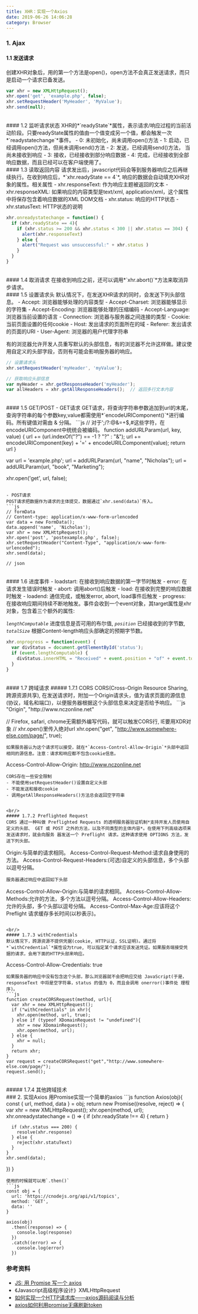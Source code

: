 ```yaml
---
title: XHR：实现一个Axios
date: 2019-06-26 14:06:28
category: Browser
---
```


### 1. Ajax
#### 1.1 发送请求
创建XHR对象后，用的第一个方法是open()，open方法不会真正发送请求，而只是启动一个请求已备发送。
```js
var xhr = new XMLHttpRequest();
xhr.open('get', 'example.php', false);
xhr.setRequestHeader('MyHeader', 'MyValue');
xhr.send(null);
```

<br/>
#### 1.2 监听请求状态
XHR的*`readyState`*属性，表示请求/响应过程的当前活动阶段。只要readyState属性的值由一个值变成另一个值，都会触发一次*`readystatechange`*事件。
- 0: 未初始化，尚未调用open()方法
- 1: 启动，已经调用open()方法，但尚未调用send()方法
- 2: 发送，已经调用send()方法， 当尚未接收到响应
- 3: 接收，已经接收到部分响应数据
- 4: 完成，已经接收到全部响应数据，而且已经可以在客户端使用了。



<br/>
#### 1.3 读取返回内容
请求发出后，javascript代码会等到服务器响应之后再继续执行。在收到响应后，*`xhr.readyState == 4`*, 响应的数据会自动填充XHR对象的属性。相关属性
- xhr.responseText: 作为响应主题被返回的文本
- xhr.responseXML: 如果响应的内容类型是text/xml, application/xml，这个属性中将保存包含着响应数据的XML DOM文档
- xhr.status: 响应的HTTP状态
- xhr.statusText: HTTP状态的说明

```js
xhr.onreadystatechange = function() {
  if (xhr.readyState == 4){
    if (xhr.status >= 200 && xhr.status < 300 || xhr.status == 304) {
      alert(xhr.responseText)
    } else {
      alert("Request was unsuccessful:" + xhr.status )
    }
  }
}
```


<br/>
#### 1.4 取消请求
在接收到响应之前，还可以调用*`xhr.abort()`*方法来取消异步请求。


<br/>
#### 1.5 设置请求头
默认情况下，在发送XHR请求的同时，会发送下列头部信息。
- Accept: 浏览器能够处理的内容类型
- Accept-Charset: 浏览器能够显示的字符集
- Accept-Encoding: 浏览器能够处理的压缩编码
- Accept-Language: 浏览器当前设置的语言
- Connection: 浏览器与服务器之间连接的类型
- Cookie: 当前页面设置的任何cookie
- Host: 发出请求的页面所在的域
- Referer: 发出请求的页面的URI
- User-Agent: 浏览器的用户代理字符串

有的浏览器允许开发人员重写默认的头部信息，有的浏览器不允许这样做。建议使用自定义的头部字段，否则有可能会影响服务器的响应。
```js
// 设置请求头
xhr.setRequestHeader('myHeader', 'myValue');

// 获取响应头部信息
var myHeader = xhr.getResponseHeader('myHeader');
var allHeaders = xhr.getAllResponseHeaders();  // 返回多行文本内容
```


<br/>
#### 1.5 GET/POST
- GET请求
GET请求，将查询字符串参数追加到url的末尾，查询字符串的每个参数key,value都需使用*`encodeURIComponent()`*进行编码。所有键值对需由 & 分隔。
```js
// 对于';/?:@&=+$,#这些字符，在encodeURIComponent中统统会被编码。
function addURLParam(url, key, value) {
  url += (url.indexOf("?") == -1 ? "?" : "&");
  url += encodeURIComponent(key) + '=' + encodeURILComponent(value);
  return url
}

var url = 'example.php';
url = addURLParam(url, "name", "Nicholas");
url = addURLParam(url, "book", "Marketing");

xhr.open('get', url, false);
```

- POST请求
POST请求把数据作为请求的主体提交，数据通过`xhr.send(data)`传入。
```js
// formData
// Content-type: application/x-www-form-urlencoded
var data = new FormData();
data.append('name', 'Nicholas');
var xhr = new XMLHttpRequest();
xhr.open('post', 'postexample.php', false);
xhr.setRequestHeader("Content-Type", "application/x-www-form-urlencoded");
xhr.send(data);

// json
```

<br/>
#### 1.6 进度事件
- loadstart: 在接收到响应数据的第一字节时触发
- error: 在请求发生错误时触发
- abort: 调用abort()后触发
- load: 在接收到完整的响应数据时触发
- loadend: 通信完成，或触发error, abort, load事件后触发
- progress: 在接收响应期间持续不断地触发。事件会收到一个event对象，其target属性是xhr对象，包含着三个额外的属性: 

*`lengthComputable`* 进度信息是否可用的布尔值,
*`position`* 已经接收到的字节数, 
*`totalSize`* 根据Content-length响应头部确定的预期字节数。
```js
xhr.onprogress = function(event) {
  var divStatus = document.getElementById('status');
  if (event.lengthComputable) {
    divStatus.innerHTML = "Received" + event.position + "of" + event.totalSize + "bytes";
  }
}
```

<br/>
#### 1.7 跨域请求
##### 1.7.1 CORS
CORS(Cross-Origin Resource Sharing, 跨源资源共享), 在发送请求时，附加一个Origin请求头，值为请求页面的源信息(协议，域名和端口)，以便服务器根据这个头部信息来决定是否给予响应。
```js
"Origin", "http://www.nczonline.net"

// Firefox, safari, chrome无需额外编写代码，就可以触发CORS行, IE要用XDR对象
// xhr.open()里传入绝对url
xhr.open("get", "http://www.somewhere-else.com/page/", true);
```
如果服务器认为这个请求可以接受，就在*`Access-Control-Allow-Origin`*头部中返回相同的源信息。注意：请求和响应都不包含cookie信息。
```
Access-Control-Allow-Origin: http://www.nczonline.net
```
CORS存在一些安全限制
- 不能使用setRequestHeader()设置自定义头部
- 不能发送和接收cookie
- 调用getAllResponseHeaders()方法总会返回空字符串


<br/>
##### 1.7.2 Preflighted Request
CORS 通过一种叫做 Preflighted Requests 的透明服务器验证机制*支持开发人员使用自定义的头部、 GET 或 POST 之外的方法，以及不同类型的主体内容*。在使用下列高级选项来发送请求时，就会向服务 器发送一个 Preflight 请求。这种请求使用 OPTIONS 方法，发送下列头部。
```
Origin:与简单的请求相同。
Access-Control-Request-Method:请求自身使用的方法。
Access-Control-Request-Headers:(可选)自定义的头部信息，多个头部以逗号分隔。
```
服务器通过响应中返回如下头部
```
Access-Control-Allow-Origin:与简单的请求相同。
Access-Control-Allow-Methods:允许的方法，多个方法以逗号分隔。
Access-Control-Allow-Headers:允许的头部，多个头部以逗号分隔。
Access-Control-Max-Age:应该将这个 Preflight 请求缓存多长时间(以秒表示)。
```

<br/>
##### 1.7.3 withCredentials
默认情况下，跨源资源不提供凭据(cookie, HTTP认证，SSL证明)。通过将*`withCredential`*属性设为true, 可以指定某个请求应该发送凭证。如果服务端接受凭据的请求，会用下面的HTTP头部来响应。
```
Access-Control-Allow-Credentials: true
```
如果服务器的响应中没有包含这个头部，那么浏览器就不会把响应交给 JavaScript(于是，responseText 中将是空字符串，status 的值为 0，而且会调用 onerror()事件处 理程序)。
```js
function createCORSRequest(method, url){
  var xhr = new XMLHttpRequest();
  if ("withCredentials" in xhr){
    xhr.open(method, url, true);
  } else if (typeof XDomainRequest != "undefined"){
    xhr = new XDomainRequest();
    xhr.open(method, url); 
  } else {
    xhr = null;
  }
  return xhr; 
}
var request = createCORSRequest("get","http://www.somewhere-else.com/page/"); 
request.send();
```

<br/>
##### 1.7.4 其他跨域技术


<br/>
### 2. 实现Axios
用Promise实现一个简单的axios
```js
function Axios(obj){
  const { url, method, data } = obj;
  return new Promise((resolve, reject) => {
    var xhr = new XMLHttpRequest();
    xhr.open(method, url);
    xhr.onreadystatechange = () => {
      if (xhr.readyState !== 4) {
        return 
      }

      if (xhr.status === 200) {
        resolve(xhr.response)
      } else {
        reject(xhr.statuText)
      }
    }
    xhr.send(data);
  })
}
```
使用的时候就可以用`.then()`
```js
const obj = {
  url: 'https://cnodejs.org/api/v1/topics',
  method: 'GET',
  data: ''
}

axios(obj)
  .then((response) => {
    console.log(response)
  })
  .catch((error) => {
    console.log(error)
  })

```

### 参考资料
- [JS: 用 Promise 写一个 axios](https://www.jianshu.com/p/874350b5aee7)
- 《Javascript高级程序设计》XMLHttpRequest
- [如何实现一个HTTP请求库——axios源码阅读与分析](https://juejin.im/post/5aedd4a2f265da0b9d781b85)
- [axios如何利用promise无痛刷新token](https://juejin.im/post/5d5ccdd75188255625591357)